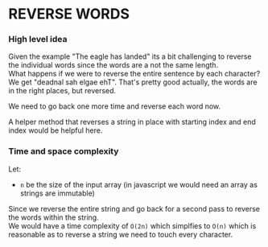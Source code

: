 # REVERSE WORDS

### High level idea

Given the example "The eagle has landed" its a bit challenging to reverse the individual words since the words are a not the same length. <br>
What happens if we were to reverse the entire sentence by each character? <br>
We get "deadnal sah elgae ehT". That's pretty good actually, the words are in the right places, but reversed.

We need to go back one more time and reverse each word now.

A helper method that reverses a string in place with starting index and end index would be helpful here.<br>

### Time and space complexity

Let: <br>

- `n` be the size of the input array (in javascript we would need an array as strings are immutable)<br>

Since we reverse the entire string and go back for a second pass to reverse the words within the string. <br> We would have a time complexity of 
`O(2n)` which simplfies to `O(n)` which is reasonable as to reverse a string we need to touch every character.
